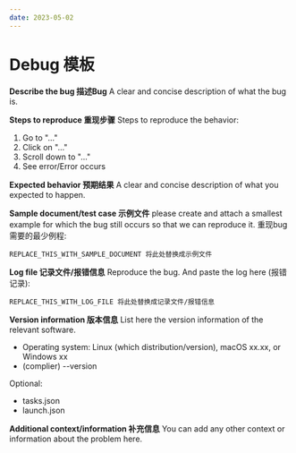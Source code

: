 ```yaml
---
date: 2023-05-02
---
```


# Debug 模板

**Describe the bug 描述Bug**
A clear and concise description of what the bug is.

**Steps to reproduce 重现步骤**
Steps to reproduce the behavior:

1. Go to "..."
2. Click on "..."
3. Scroll down to "..."
4. See error/Error occurs

**Expected behavior 预期结果**
A clear and concise description of what you expected to happen.

**Sample document/test case 示例文件**
please create and attach a smallest example for which the bug still occurs so that we can reproduce it. 重现bug需要的最少例程:

```REPLACE_THIS_WITH_LANGUAGE_TYPE 将此处替换成语言类别
REPLACE_THIS_WITH_SAMPLE_DOCUMENT 将此处替换成示例文件
```

**Log file 记录文件/报错信息**
Reproduce the bug. And paste the log here (报错记录):

```REPLACE_THIS_WITH_LANGUAGE_TYPE 将此处替换成语言类别
REPLACE_THIS_WITH_LOG_FILE 将此处替换成记录文件/报错信息
```

**Version information 版本信息**
List here the version information of the relevant software.

- Operating system: Linux (which distribution/version), macOS xx.xx, or Windows xx
- (complier) --version

Optional:

- tasks.json
- launch.json

**Additional context/information 补充信息**
You can add any other context or information about the problem here.
